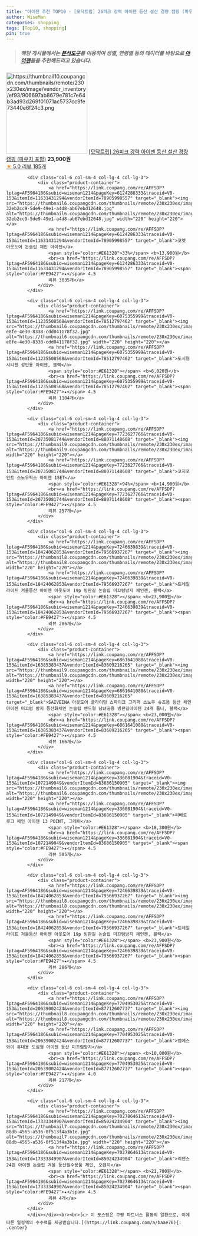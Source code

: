 ```yaml
---
title: "아이젠 추천 TOP10 - [모닥트립] 26피크 강력 아이젠 등산 설산 경량 캠핑 (파우치 포함)"
author: WiseMan
categories: shopping
tags: [Top10, shopping]
pin: true
---
```


> ##### 해당 게시물에서는 [**분석도구**](https://itemscout.io/)를 이용하여 **성별**, **연령별** 등의 데이터를 바탕으로 [**아이젠**](https://link.coupang.com/a/baae76)들을 추천해드리고 있습니다.
<div class="container"><div class="row">
            <div class="col-6 col-sm-4 col-lg-4 col-lg-3">
                <div class="product-container">
                    <a href="https://link.coupang.com/re/AFFSDP?lptag=AF5964186&subid=wiseman1214&pageKey=7670546173&traceid=V0-153&itemId=20460864558&vendorItemId=87540607484" target="_blank"><img src="https://thumbnail10.coupangcdn.com/thumbnails/remote/230x230ex/image/vendor_inventory/ef93/906697ab8679e781c7e64b3ad93d269f01071ac5737cc9fe73440e6f24c3.png" alt="https://thumbnail10.coupangcdn.com/thumbnails/remote/230x230ex/image/vendor_inventory/ef93/906697ab8679e781c7e64b3ad93d269f01071ac5737cc9fe73440e6f24c3.png" width="220" height="220"></a>
                    <a href="https://link.coupang.com/re/AFFSDP?lptag=AF5964186&subid=wiseman1214&pageKey=7670546173&traceid=V0-153&itemId=20460864558&vendorItemId=87540607484" target="_blank">[모닥트립] 26피크 강력 아이젠 등산 설산 경량 캠핑 (파우치 포함)</a>
                    <span style="color:#E61328"></span> <b>23,900원</b>
                    <br><a href="https://link.coupang.com/re/AFFSDP?lptag=AF5964186&subid=wiseman1214&pageKey=7670546173&traceid=V0-153&itemId=20460864558&vendorItemId=87540607484" target="_blank"><span style="color:#FE9427">★</span> 5.0
                    리뷰 185개</a>
                </div>
            </div>
            
            <div class="col-6 col-sm-4 col-lg-4 col-lg-3">
                <div class="product-container">
                    <a href="https://link.coupang.com/re/AFFSDP?lptag=AF5964186&subid=wiseman1214&pageKey=6124286333&traceid=V0-153&itemId=11631431294&vendorItemId=78905998557" target="_blank"><img src="https://thumbnail6.coupangcdn.com/thumbnails/remote/230x230ex/image/retail/images/10292403625308167-32eb2cc9-5de9-49e1-a4d8-ab67ebd12648.jpg" alt="https://thumbnail6.coupangcdn.com/thumbnails/remote/230x230ex/image/retail/images/10292403625308167-32eb2cc9-5de9-49e1-a4d8-ab67ebd12648.jpg" width="220" height="220"></a>
                    <a href="https://link.coupang.com/re/AFFSDP?lptag=AF5964186&subid=wiseman1214&pageKey=6124286333&traceid=V0-153&itemId=11631431294&vendorItemId=78905998557" target="_blank">코멧 아웃도어 논슬립 체인 아이젠</a>
                    <span style="color:#E61328">33%</span> <b>13,900원</b>
                    <br><a href="https://link.coupang.com/re/AFFSDP?lptag=AF5964186&subid=wiseman1214&pageKey=6124286333&traceid=V0-153&itemId=11631431294&vendorItemId=78905998557" target="_blank"><span style="color:#FE9427">★</span> 4.5
                    리뷰 3035개</a>
                </div>
            </div>
            
            <div class="col-6 col-sm-4 col-lg-4 col-lg-3">
                <div class="product-container">
                    <a href="https://link.coupang.com/re/AFFSDP?lptag=AF5964186&subid=wiseman1214&pageKey=6075355999&traceid=V0-153&itemId=11235508568&vendorItemId=78512797462" target="_blank"><img src="https://thumbnail6.coupangcdn.com/thumbnails/remote/230x230ex/image/retail/images/2021/09/10/17/6/b69b2d33-e8fe-4e30-8338-cdd041178f32.jpg" alt="https://thumbnail6.coupangcdn.com/thumbnails/remote/230x230ex/image/retail/images/2021/09/10/17/6/b69b2d33-e8fe-4e30-8338-cdd041178f32.jpg" width="220" height="220"></a>
                    <a href="https://link.coupang.com/re/AFFSDP?lptag=AF5964186&subid=wiseman1214&pageKey=6075355999&traceid=V0-153&itemId=11235508568&vendorItemId=78512797462" target="_blank">도시형 시티젠 성인용 아이젠, 블랙</a>
                    <span style="color:#E61328"></span> <b>6,020원</b>
                    <br><a href="https://link.coupang.com/re/AFFSDP?lptag=AF5964186&subid=wiseman1214&pageKey=6075355999&traceid=V0-153&itemId=11235508568&vendorItemId=78512797462" target="_blank"><span style="color:#FE9427">★</span> 4.5
                    리뷰 1104개</a>
                </div>
            </div>
            
            <div class="col-6 col-sm-4 col-lg-4 col-lg-3">
                <div class="product-container">
                    <a href="https://link.coupang.com/re/AFFSDP?lptag=AF5964186&subid=wiseman1214&pageKey=7723627766&traceid=V0-153&itemId=20735081744&vendorItemId=88071148608" target="_blank"><img src="https://thumbnail9.coupangcdn.com/thumbnails/remote/230x230ex/image/vendor_inventory/4bab/8b54fcd83fd02a7770c7b8ac4597668ab24db1b14efd68ee440248e8e637.jpg" alt="https://thumbnail9.coupangcdn.com/thumbnails/remote/230x230ex/image/vendor_inventory/4bab/8b54fcd83fd02a7770c7b8ac4597668ab24db1b14efd68ee440248e8e637.jpg" width="220" height="220"></a>
                    <a href="https://link.coupang.com/re/AFFSDP?lptag=AF5964186&subid=wiseman1214&pageKey=7723627766&traceid=V0-153&itemId=20735081744&vendorItemId=88071148608" target="_blank">코지포인트 스노우픽스 아이젠 1SET</a>
                    <span style="color:#E61328">94%</span> <b>14,900원</b>
                    <br><a href="https://link.coupang.com/re/AFFSDP?lptag=AF5964186&subid=wiseman1214&pageKey=7723627766&traceid=V0-153&itemId=20735081744&vendorItemId=88071148608" target="_blank"><span style="color:#FE9427">★</span> 4.5
                    리뷰 257개</a>
                </div>
            </div>
            
            <div class="col-6 col-sm-4 col-lg-4 col-lg-3">
                <div class="product-container">
                    <a href="https://link.coupang.com/re/AFFSDP?lptag=AF5964186&subid=wiseman1214&pageKey=7246639839&traceid=V0-153&itemId=18424062853&vendorItemId=79566937267" target="_blank"><img src="https://thumbnail8.coupangcdn.com/thumbnails/remote/230x230ex/image/vendor_inventory/0ebd/4a606ca882bd6e57d42baf3796ee75d9550a8538e1bba9c85c1d4c55cfc2.jpg" alt="https://thumbnail8.coupangcdn.com/thumbnails/remote/230x230ex/image/vendor_inventory/0ebd/4a606ca882bd6e57d42baf3796ee75d9550a8538e1bba9c85c1d4c55cfc2.jpg" width="220" height="220"></a>
                    <a href="https://link.coupang.com/re/AFFSDP?lptag=AF5964186&subid=wiseman1214&pageKey=7246639839&traceid=V0-153&itemId=18424062853&vendorItemId=79566937267" target="_blank">트레일라이프 겨울등산 아이젠 아웃도어 19p 빙판길 논슬립 미끄럼방지 체인젠, 블랙</a>
                    <span style="color:#E61328"></span> <b>23,900원</b>
                    <br><a href="https://link.coupang.com/re/AFFSDP?lptag=AF5964186&subid=wiseman1214&pageKey=7246639839&traceid=V0-153&itemId=18424062853&vendorItemId=79566937267" target="_blank"><span style="color:#FE9427">★</span> 4.5
                    리뷰 286개</a>
                </div>
            </div>
            
            <div class="col-6 col-sm-4 col-lg-4 col-lg-3">
                <div class="product-container">
                    <a href="https://link.coupang.com/re/AFFSDP?lptag=AF5964186&subid=wiseman1214&pageKey=6861641088&traceid=V0-153&itemId=16385383437&vendorItemId=83609216265" target="_blank"><img src="https://thumbnail9.coupangcdn.com/thumbnails/remote/230x230ex/image/vendor_inventory/eff7/20f550d7208cd02a343bd470cce6f29fc3fccf7ffa64edbc582e733ba976.png" alt="https://thumbnail9.coupangcdn.com/thumbnails/remote/230x230ex/image/vendor_inventory/eff7/20f550d7208cd02a343bd470cce6f29fc3fccf7ffa64edbc582e733ba976.png" width="220" height="220"></a>
                    <a href="https://link.coupang.com/re/AFFSDP?lptag=AF5964186&subid=wiseman1214&pageKey=6861641088&traceid=V0-153&itemId=16385383437&vendorItemId=83609216265" target="_blank">SAIVEINA 아웃도어 클라이밍 스파이크 그리퍼 스노우 슈즈용 등산 체인 아이젠 미끄럼 방지 등산화체인 논슬립 밴드형 남녀공용 빙판길아이젠 24개 톱니, 블랙</a>
                    <span style="color:#E61328"></span> <b>23,000원</b>
                    <br><a href="https://link.coupang.com/re/AFFSDP?lptag=AF5964186&subid=wiseman1214&pageKey=6861641088&traceid=V0-153&itemId=16385383437&vendorItemId=83609216265" target="_blank"><span style="color:#FE9427">★</span> 4.5
                    리뷰 166개</a>
                </div>
            </div>
            
            <div class="col-6 col-sm-4 col-lg-4 col-lg-3">
                <div class="product-container">
                    <a href="https://link.coupang.com/re/AFFSDP?lptag=AF5964186&subid=wiseman1214&pageKey=336081904&traceid=V0-153&itemId=1072149049&vendorItemId=83686150905" target="_blank"><img src="https://thumbnail6.coupangcdn.com/thumbnails/remote/230x230ex/image/vendor_inventory/594b/8ce6dcbc8bc7ff79fec758e35d35ee3c222dcaf7967bca513def4143a67d.jpg" alt="https://thumbnail6.coupangcdn.com/thumbnails/remote/230x230ex/image/vendor_inventory/594b/8ce6dcbc8bc7ff79fec758e35d35ee3c222dcaf7967bca513def4143a67d.jpg" width="220" height="220"></a>
                    <a href="https://link.coupang.com/re/AFFSDP?lptag=AF5964186&subid=wiseman1214&pageKey=336081904&traceid=V0-153&itemId=1072149049&vendorItemId=83686150905" target="_blank">리베로 루크 체인 아이젠 13 POINT, 그레이</a>
                    <span style="color:#E61328"></span> <b>18,300원</b>
                    <br><a href="https://link.coupang.com/re/AFFSDP?lptag=AF5964186&subid=wiseman1214&pageKey=336081904&traceid=V0-153&itemId=1072149049&vendorItemId=83686150905" target="_blank"><span style="color:#FE9427">★</span> 4.5
                    리뷰 505개</a>
                </div>
            </div>
            
            <div class="col-6 col-sm-4 col-lg-4 col-lg-3">
                <div class="product-container">
                    <a href="https://link.coupang.com/re/AFFSDP?lptag=AF5964186&subid=wiseman1214&pageKey=7246639839&traceid=V0-153&itemId=18424062853&vendorItemId=79566937267" target="_blank"><img src="https://thumbnail8.coupangcdn.com/thumbnails/remote/230x230ex/image/vendor_inventory/0ebd/4a606ca882bd6e57d42baf3796ee75d9550a8538e1bba9c85c1d4c55cfc2.jpg" alt="https://thumbnail8.coupangcdn.com/thumbnails/remote/230x230ex/image/vendor_inventory/0ebd/4a606ca882bd6e57d42baf3796ee75d9550a8538e1bba9c85c1d4c55cfc2.jpg" width="220" height="220"></a>
                    <a href="https://link.coupang.com/re/AFFSDP?lptag=AF5964186&subid=wiseman1214&pageKey=7246639839&traceid=V0-153&itemId=18424062853&vendorItemId=79566937267" target="_blank">트레일라이프 겨울등산 아이젠 아웃도어 19p 빙판길 논슬립 미끄럼방지 체인젠, 블랙</a>
                    <span style="color:#E61328"></span> <b>23,900원</b>
                    <br><a href="https://link.coupang.com/re/AFFSDP?lptag=AF5964186&subid=wiseman1214&pageKey=7246639839&traceid=V0-153&itemId=18424062853&vendorItemId=79566937267" target="_blank"><span style="color:#FE9427">★</span> 4.5
                    리뷰 286개</a>
                </div>
            </div>
            
            <div class="col-6 col-sm-4 col-lg-4 col-lg-3">
                <div class="product-container">
                    <a href="https://link.coupang.com/re/AFFSDP?lptag=AF5964186&subid=wiseman1214&pageKey=7704953025&traceid=V0-153&itemId=20639002424&vendorItemId=87712607737" target="_blank"><img src="https://thumbnail8.coupangcdn.com/thumbnails/remote/230x230ex/image/vendor_inventory/a345/f486acc7ab72b9179d61e3052180d8445548bf0079f5716a6325a14e9097.jpg" alt="https://thumbnail8.coupangcdn.com/thumbnails/remote/230x230ex/image/vendor_inventory/a345/f486acc7ab72b9179d61e3052180d8445548bf0079f5716a6325a14e9097.jpg" width="220" height="220"></a>
                    <a href="https://link.coupang.com/re/AFFSDP?lptag=AF5964186&subid=wiseman1214&pageKey=7704953025&traceid=V0-153&itemId=20639002424&vendorItemId=87712607737" target="_blank">엠에스와이 휴대용 도심형 아이젠 등산 미끄럼방지</a>
                    <span style="color:#E61328"></span> <b>10,000원</b>
                    <br><a href="https://link.coupang.com/re/AFFSDP?lptag=AF5964186&subid=wiseman1214&pageKey=7704953025&traceid=V0-153&itemId=20639002424&vendorItemId=87712607737" target="_blank"><span style="color:#FE9427">★</span> 4.0
                    리뷰 217개</a>
                </div>
            </div>
            
            <div class="col-6 col-sm-4 col-lg-4 col-lg-3">
                <div class="product-container">
                    <a href="https://link.coupang.com/re/AFFSDP?lptag=AF5964186&subid=wiseman1214&pageKey=7027864613&traceid=V0-153&itemId=17333349907&vendorItemId=85024234904" target="_blank"><img src="https://thumbnail7.coupangcdn.com/thumbnails/remote/230x230ex/image/retail/images/2023/02/10/18/3/4f79777c-88db-4565-a536-0f513f4a3b1e.jpg" alt="https://thumbnail7.coupangcdn.com/thumbnails/remote/230x230ex/image/retail/images/2023/02/10/18/3/4f79777c-88db-4565-a536-0f513f4a3b1e.jpg" width="220" height="220"></a>
                    <a href="https://link.coupang.com/re/AFFSDP?lptag=AF5964186&subid=wiseman1214&pageKey=7027864613&traceid=V0-153&itemId=17333349907&vendorItemId=85024234904" target="_blank">리젠스 24핀 아이젠 논슬립 겨울 등산필수용품 체인, 오렌지</a>
                    <span style="color:#E61328"></span> <b>21,700원</b>
                    <br><a href="https://link.coupang.com/re/AFFSDP?lptag=AF5964186&subid=wiseman1214&pageKey=7027864613&traceid=V0-153&itemId=17333349907&vendorItemId=85024234904" target="_blank"><span style="color:#FE9427">★</span> 4.5
                    리뷰 4개</a>
                </div>
            </div>
            </div></div><br><br>[👉 이 포스팅은 쿠팡 파트너스 활동의 일환으로, 이에 따른 일정액의 수수료를 제공받습니다.](https://link.coupang.com/a/baae76){: .center}